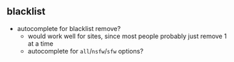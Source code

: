 ## blacklist

- autocomplete for blacklist remove?
  - would work well for sites, since most people probably just remove 1 at a time
  - autocomplete for `all`/`nsfw`/`sfw` options?
